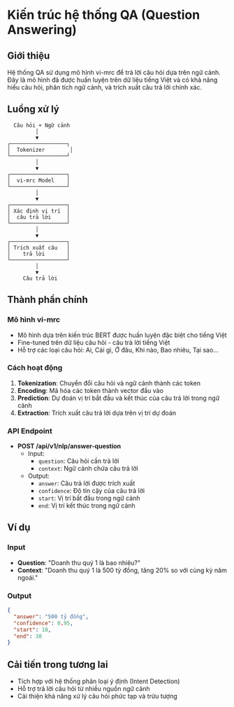 # Kiến trúc hệ thống QA (Question Answering)

## Giới thiệu

Hệ thống QA sử dụng mô hình vi-mrc để trả lời câu hỏi dựa trên ngữ cảnh. Đây là mô hình đã được huấn luyện trên dữ liệu tiếng Việt và có khả năng hiểu câu hỏi, phân tích ngữ cảnh, và trích xuất câu trả lời chính xác.

## Luồng xử lý

```
  Câu hỏi + Ngữ cảnh
         │
         ▼
┌──────────────────┐
│  Tokenizer        │
└──────────────────┘
         │
         ▼
┌──────────────────┐
│  vi-mrc Model    │
└──────────────────┘
         │
         ▼
┌──────────────────┐
│ Xác định vị trí  │
│  câu trả lời     │
└──────────────────┘
         │
         ▼
┌──────────────────┐
│ Trích xuất câu   │
│    trả lời       │
└──────────────────┘
         │
         ▼
     Câu trả lời
```

## Thành phần chính

### Mô hình vi-mrc
- Mô hình dựa trên kiến trúc BERT được huấn luyện đặc biệt cho tiếng Việt
- Fine-tuned trên dữ liệu câu hỏi - câu trả lời tiếng Việt
- Hỗ trợ các loại câu hỏi: Ai, Cái gì, Ở đâu, Khi nào, Bao nhiêu, Tại sao...

### Cách hoạt động
1. **Tokenization**: Chuyển đổi câu hỏi và ngữ cảnh thành các token
2. **Encoding**: Mã hóa các token thành vector đầu vào
3. **Prediction**: Dự đoán vị trí bắt đầu và kết thúc của câu trả lời trong ngữ cảnh
4. **Extraction**: Trích xuất câu trả lời dựa trên vị trí dự đoán

### API Endpoint
- **POST /api/v1/nlp/answer-question**
  - Input: 
    - `question`: Câu hỏi cần trả lời
    - `context`: Ngữ cảnh chứa câu trả lời
  - Output:
    - `answer`: Câu trả lời được trích xuất
    - `confidence`: Độ tin cậy của câu trả lời
    - `start`: Vị trí bắt đầu trong ngữ cảnh
    - `end`: Vị trí kết thúc trong ngữ cảnh

## Ví dụ
### Input
- **Question**: "Doanh thu quý 1 là bao nhiêu?"
- **Context**: "Doanh thu quý 1 là 500 tỷ đồng, tăng 20% so với cùng kỳ năm ngoái."

### Output
```json
{
  "answer": "500 tỷ đồng",
  "confidence": 0.95,
  "start": 18,
  "end": 30
}
```

## Cải tiến trong tương lai
- Tích hợp với hệ thống phân loại ý định (Intent Detection)
- Hỗ trợ trả lời câu hỏi từ nhiều nguồn ngữ cảnh
- Cải thiện khả năng xử lý câu hỏi phức tạp và trừu tượng 